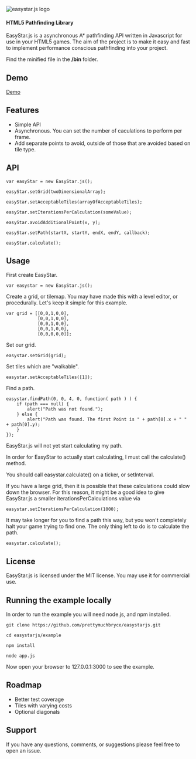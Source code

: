 ![easystar.js logo](http://easystar.nodejitsu.com/assets/logo.png)

#### HTML5 Pathfinding Library #####

EasyStar.js is a asynchronous A* pathfinding API written in Javascript for use in your HTML5 games. The aim of the project is to make it easy and fast to implement performance conscious pathfinding into your project. 

Find the minified file in the __/bin__ folder.

## Demo

[Demo](http://easystar.nodejitsu.com)

## Features

* Simple API
* Asynchronous. You can set the number of caculations to perform per frame.
* Add separate points to avoid, outside of those that are avoided based on tile type.

## API

`var easyStar = new EasyStar.js();`

`easyStar.setGrid(twoDimensionalArray);`

`easyStar.setAcceptableTiles(arrayOfAcceptableTiles);`

`easyStar.setIterationsPerCalculation(someValue);`

`easyStar.avoidAdditionalPoint(x, y);`

`easyStar.setPath(startX, startY, endX, endY, callback);`

`easyStar.calculate();`


## Usage

First create EasyStar.
	
	var easystar = new EasyStar.js();

Create a grid, or tilemap. You may have made this with a level editor, or procedurally. Let's keep it simple for this example.

	var grid = [[0,0,1,0,0],
		   	    [0,0,1,0,0],
		        [0,0,1,0,0],
		        [0,0,1,0,0],
		        [0,0,0,0,0]];

Set our grid.
	
	easystar.setGrid(grid);

Set tiles which are "walkable".
	
	easystar.setAcceptableTiles([1]);

Find a path.
	
	easystar.findPath(0, 0, 4, 0, function( path ) ) {
		if (path === null) {
			alert("Path was not found.");
		} else {
			alert("Path was found. The first Point is " + path[0].x + " " + path[0].y);
		}
	});

EasyStar.js will not yet start calculating my path. 

In order for EasyStar to actually start calculating, I must call the calculate() method.

You should call easystar.calculate() on a ticker, or setInterval.

If you have a large grid, then it is possible that these calculations could slow down the browser. 
For this reason, it might be a good idea to give EasyStar.js a smaller iterationsPerCalculations value via 

	easystar.setIterationsPerCalculation(1000); 

It may take longer for you to find a path this way, but you won't completely halt your game trying to find one.
The only thing left to do is to calculate the path.

	easystar.calculate();

## License

EasyStar.js is licensed under the MIT license. You may use it for commercial use.

## Running the example locally

In order to run the example you will need node.js, and npm installed.

	git clone https://github.com/prettymuchbryce/easystarjs.git

	cd easystarjs/example

	npm install

	node app.js

Now open your browser to 127.0.0.1:3000 to see the example.

## Roadmap

* Better test coverage
* Tiles with varying costs
* Optional diagonals

## Support

If you have any questions, comments, or suggestions please feel free to open an issue.
